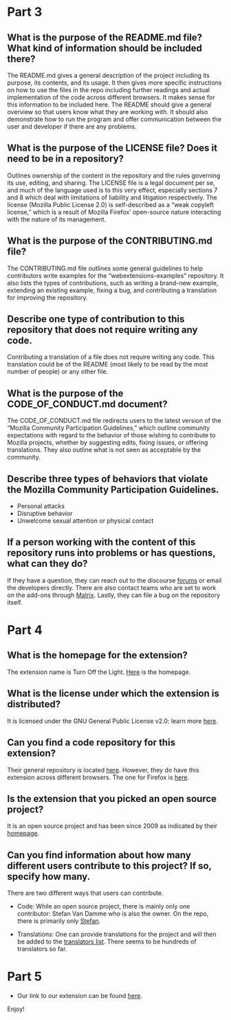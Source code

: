 # Part 3

## What is the purpose of the README.md file? What kind of information should be included there?

The README.md gives a general description of the project including its purpose, its contents, and its usage. It then gives more specific instructions on how to use the files in the repo including further readings and actual implementation of the code across different browsers. It makes sense for this information to be included here. The README should give a general overview so that users know what they are working with. It should also demonstrate how to run the program and offer communication between the user and developer if there are any problems.

## What is the purpose of the LICENSE file? Does it need to be in a repository?

Outlines ownership of the content in the repository and the rules governing its use, editing, and sharing. The LICENSE file is a legal document per se, and much of the language used is to this very effect, especially sections 7 and 8 which deal with limitations of liability and litigation respectively.
The license (Mozilla Public License 2.0) is self-described as a “​​weak copyleft license,” which is a result of Mozilla Firefox’ open-source nature interacting with the nature of its management.

## What is the purpose of the CONTRIBUTING.md file?

The CONTRIBUTING.md file outlines some general guidelines to help contributors write examples for the “webextensions-examples” repository. It also lists the types of contributions, such as writing a brand-new example, extending an existing example, fixing a bug, and contributing a translation for improving the repository.

## Describe one type of contribution to this repository that does not require writing any code.

Contributing a translation of a file does not require writing any code. This translation could be of the README (most likely to be read by the most number of people) or any other file.

## What is the purpose of the CODE_OF_CONDUCT.md document?

The CODE_OF_CONDUCT.md file redirects users to the latest version of the “​​Mozilla Community Participation Guidelines,” which outline community expectations with regard to the behavior of those wishing to contribute to Mozilla projects, whether by suggesting edits, fixing issues, or offering translations. They also outline what is not seen as acceptable by the community.

## Describe three types of behaviors that violate the Mozilla Community Participation Guidelines.

- Personal attacks
- Disruptive behavior
- Unwelcome sexual attention or physical contact

## If a person working with the content of this repository runs into problems or has questions, what can they do?

If they have a question, they can reach out to the discourse [forums](https://discourse.mozilla.org/c/add-ons/35) or email the developers directly. There are also contact teams who are set to work on the add-ons through [Matrix](https://wiki.mozilla.org/Matrix). Lastly, they can file a bug on the repository itself.

# Part 4

## What is the homepage for the extension?

The extension name is Turn Off the Light. [Here](https://www.turnoffthelights.com/) is the homepage.

## What is the license under which the extension is distributed?

It is licensed under the GNU General Public License v2.0: learn more [here](http://www.gnu.org/licenses/old-licenses/gpl-2.0.html).

## Can you find a code repository for this extension?

Their general repository is located [here](https://github.com/turnoffthelights). However, they do have this extension across different browsers. The one for Firefox is [here](https://github.com/turnoffthelights/Turn-Off-the-Lights-Firefox-extension-WebExtensions).

## Is the extension that you picked an open source project?

It is an open source project and has been since 2009 as indicated by their [homepage](https://www.turnoffthelights.com/open-source/).

## Can you find information about how many different users contribute to this project? If so, specify how many.

There are two different ways that users can contribute.

- Code: While an open source project, there is mainly only one contributor: Stefan Van Damme who is also the owner. On the repo, there is primarily only [Stefan](https://github.com/stefanvd).

- Translations: One can provide translations for the project and will then be added to the [translators list](https://www.turnoffthelights.com/browser/languages.html). There seems to be hundreds of translators so far.

# Part 5

- Our link to our extension can be found [here](https://github.com/ossd-sp22/ColorMeValentined).

Enjoy!
